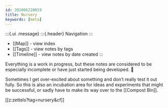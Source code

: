 ```yaml
---
id: 202006220019
title: Nursery
keywords: [meta]
---
```

:::{.ui .message}
:::{.header}
Navigation
:::
- [[Map]] - view index
- [[Tags]] - view notes by tags 
- [[Timeline]] - view notes by date created 
::: 

Everything is a work in progress, but these notes are considered to be especially incomplete or have just started being developed. 🌱

Sometimes I get over-excited about something and don’t really test it out fully. So this is also an incubation area for ideas and experiments that might be successful, or sadly have to make its way over to the [[Compost Bin]].

[[z:zettels?tag=nursery&cf]]
